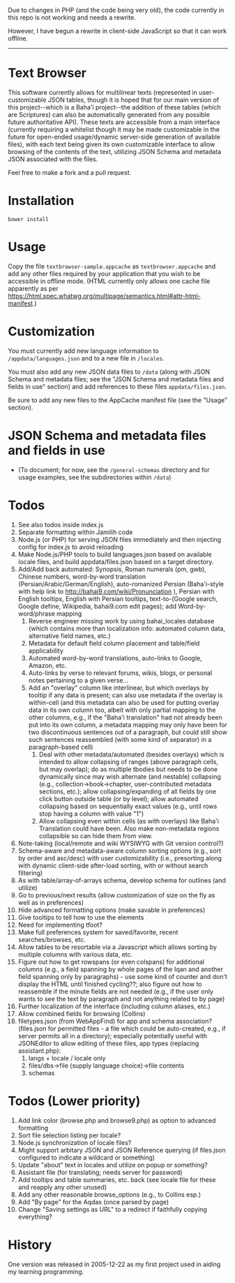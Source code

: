 Due to changes in PHP (and the code being very old), the
code currently in this repo is not working and needs a rewrite.

However, I have begun a rewrite in client-side JavaScript so that
it can work offline.

----

# Text Browser

This software currently allows for multilinear texts (represented in user-customizable JSON tables, though it is hoped that for our main version of this project--which is a Baha'i project--the addition of these tables (which are Scriptures) can also be automatically generated from any possible future authoritative API). These texts are accessible from a main interface (currently requiring a whitelist though it may be made customizable in the future for open-ended usage/dynamic server-side generation of available files), with each text being given its own customizable interface to allow browsing of the contents of the text, utilizing JSON Schema and metadata JSON associated with the files.

Feel free to make a fork and a pull request.

# Installation

`bower install`

# Usage

Copy the file `textbrowser-sample.appcache` as `textbrowser.appcache` and add any other files required by your application that you wish to be accessible in offline mode. (HTML currently only allows one cache file apparently as per <https://html.spec.whatwg.org/multipage/semantics.html#attr-html-manifest>.)

# Customization

You must currently add new language information to `/appdata/languages.json` and to a new file in `/locales`.

You must also add any new JSON data files to `/data` (along with JSON Schema and metadata files; see the "JSON Schema and metadata files and fields in use" section) and add references to these files `appdata/files.json`.

Be sure to add any new files to the AppCache manifest file (see the "Usage" section).

# JSON Schema and metadata files and fields in use

- (To document; for now, see the `/general-schemas` directory and for usage examples, see the subdirectories within `/data`)

# Todos

1. See also todos inside index.js
1. Separate formatting within Jamilih code
1. Node.js (or PHP) for serving JSON files immediately and then injecting config for index.js to avoid reloading
1. Make Node.js/PHP tools to build languages.json based on available locale files, and build appdata/files.json based on a target directory.
1. Add/Add back automated: Synopsis, Roman numerals (pm, gwb), Chinese numbers, word-by-word translation (Persian/Arabic/German/English), auto-romanized Persian (Baha'i-style with help link to http://bahai9.com/wiki/Pronunciation ), Persian with English tooltips, English with Persian tooltips, text-to-(Google search, Google define, Wikipedia, bahai9.com edit pages); add Word-by-word/phrase mapping
    1. Reverse engineer missing work by using bahai_locales database (which contains more than localization info: automated column data, alternative field names, etc.)
    1. Metadata for default field column placement and table/field applicability
    1. Automated word-by-word translations, auto-links to Google, Amazon, etc.
    1. Auto-links by verse to relevant forums, wikis, blogs, or personal notes pertaining to a given verse...
    1. Add an "overlay" column like interlinear, but which overlays by tooltip if any data is present; can also use metadata if the overlay is within-cell (and this metadata can also be used for putting overlay data in its own column too, albeit with only partial mapping to the other columns, e.g., if the "Baha'i translation" had not already been put into its own column, a metadata mapping may only have been for two discontinuous sentences out of a paragraph, but could still show such sentences reassembled (with some kind of separator) in a paragraph-based cell)
        1. Deal with other metadata/automated (besides overlays) which is intended to allow collapsing of ranges (above paragraph cells, but may overlap); do as multiple tbodies but needs to be done dynamically since may wish alternate (and nestable) collapsing (e.g., collection->book->chapter, user-contributed metadata sections, etc.); allow collapsing/expanding of all fields by one click button outside table (or by level); allow automated collapsing based on sequentially exact values (e.g., until rows stop having a column with value "1")
        1. Allow collapsing even within cells (as with overlays) like Baha'i Translation could have been. Also make non-metadata regions collapsible so can hide them from view.
1. Note-taking (local/remote and wiki WYSIWYG with Git version control?)
1. Schema-aware and metadata-aware column sorting options (e.g., sort by order and asc/desc) with user customizability (i.e., presorting along with dynamic client-side after-load sorting, with or without search filtering)
1. As with table/array-of-arrays schema, develop schema for outlines (and utilize)
1. Go to previous/next results (allow customization of size on the fly as well as in preferences)
1. Hide advanced formatting options (make savable in preferences)
1. Give tooltips to tell how to use the elements
1. Need for implementing tfoot?
1. Make full preferences system for saved/favorite, recent searches/browses, etc.
1. Allow tables to be resortable via a Javascript which allows sorting by multiple columns with various data, etc.
1. Figure out how to get rowspans (or even colspans) for additional columns (e.g., a field spanning by whole pages of the Iqan and another field spanning only by paragraphs) - use some kind of counter and don't display the HTML until finished cycling??; also figure out how to reassemble if the minute fields are not needed (e.g., if the user only wants to see the text by paragraph and not anything related to by page)
1. Further localization of the interface (including column aliases, etc.)
1. Allow combined fields for browsing (Collins)
1. filetypes.json (from WebAppFind) for app and schema association? (files.json for permitted files - a file which could be auto-created, e.g., if server permits all in a directory); especially potentially useful with JSONEditor to allow editing of these files, app types (replacing assistant.php):
    1. langs + locale / locale only
    1. files/dbs->file (supply language choice)->file contents
    1. schemas

# Todos (Lower priority)

1. Add link color (browse.php and browse9.php) as option to advanced formatting
1. Sort file selection listing per locale?
1. Node.js synchronization of locale files?
1. Might support arbitary JSON and JSON Reference querying (if files.json configured to indicate a wildcard or something)
1. Update "about" text in locales and utilize on popup or something?
1. Assistant file (for translating; needs server for password)
1. Add tooltips and table summaries, etc. back (see locale file for these and reapply any other unused)
1. Add any other reasonable browse_options (e.g., to Collins esp.)
1. Add "By page" for the Aqdas (once parsed by page)
1. Change "Saving settings as URL" to a redirect if faithfully copying everything?

# History

One version was released in 2005-12-22 as my first project used in aiding my learning programming.
